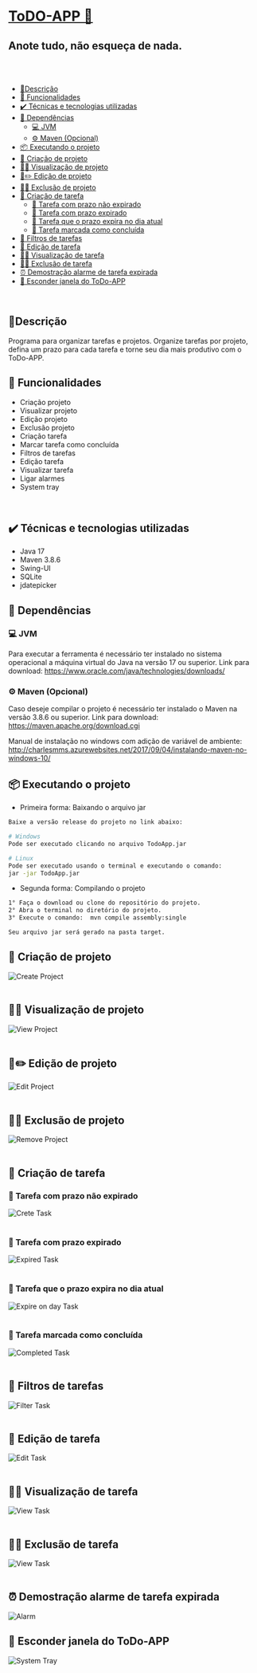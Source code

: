 #  [ToDO-APP 📝](#todo-app-)
## Anote tudo, não esqueça de nada.
<br>
<br>


  - [📃Descrição](#descrição)
  - [🔧 Funcionalidades](#-funcionalidades)
  - [✔️ Técnicas e tecnologias utilizadas](#️-técnicas-e-tecnologias-utilizadas)
  - [🧩 Dependências](#-dependências)
    - [💻 JVM](#-jvm)
    - [⚙️ Maven (Opcional)](#-⚙️-Maven-(Opcional))
  - [📦 Executando o projeto](#-executando-o-projeto)
  - [📓 Criação de projeto](#-criação-de-projeto)
  - [📓👀 Visualização de projeto](#-visualização-de-projeto)
  - [📓✏️ Edição de projeto](#️-edição-de-projeto)
  - [📓❌ Exclusão de projeto](#-exclusão-de-projeto)
  - [📜 Criação de tarefa](#-criação-de-tarefa)
    - [📄 Tarefa com prazo não expirado](#-tarefa-com-prazo-não-expirado)
    - [📄 Tarefa com prazo expirado](#-tarefa-com-prazo-expirado)
    - [📄 Tarefa que o prazo expira no dia atual](#-tarefa-que-o-prazo-expira-no-dia-atual)
    - [📄 Tarefa marcada como concluída](#-tarefa-marcada-como-concluída)
  - [📄 Filtros de tarefas](#-filtros-de-tarefas)
  - [📝 Edição de tarefa](#-edição-de-tarefa)
  - [📄👀 Visualização de tarefa](#-visualização-de-tarefa)
  - [📄❌ Exclusão de tarefa](#-exclusão-de-tarefa)
  - [⏰ Demostração alarme de tarefa expirada](#-demostração-alarme-de-tarefa-expirada)
  - [🙈 Esconder janela do ToDo-APP](#-esconder-janela-do-todo-app)
<br>

## 📃Descrição
Programa para organizar tarefas e projetos.
Organize tarefas por projeto, defina um prazo para cada tarefa e torne seu dia mais produtivo com o ToDo-APP.
<br>


## 🔧 Funcionalidades
- Criação projeto
- Visualizar projeto
- Edição projeto
- Exclusão projeto
- Criação tarefa
- Marcar tarefa como concluída
- Filtros de tarefas
- Edição tarefa
- Visualizar tarefa
- Ligar alarmes
- System tray
<br>



## ✔️ Técnicas e tecnologias utilizadas
- Java 17
- Maven 3.8.6
- Swing-UI
- SQLite
- jdatepicker

## 🧩 Dependências
### 💻 JVM
Para executar a ferramenta é necessário ter instalado no sistema operacional a máquina virtual do Java na versão 17 ou superior. Link para download: https://www.oracle.com/java/technologies/downloads/


### ⚙️ Maven (Opcional)
Caso deseje compilar o projeto é necessário ter instalado o Maven na versão 3.8.6 ou superior. Link para download: https://maven.apache.org/download.cgi

Manual de instalação no windows com adição de variável de ambiente: http://charlesmms.azurewebsites.net/2017/09/04/instalando-maven-no-windows-10/

## 📦 Executando o projeto
- Primeira forma: Baixando o arquivo jar
```bash
Baixe a versão release do projeto no link abaixo:

# Windows
Pode ser executado clicando no arquivo TodoApp.jar

# Linux
Pode ser executado usando o terminal e executando o comando:
jar -jar TodoApp.jar
```
- Segunda forma: Compilando o projeto
```bash
1° Faça o download ou clone do repositório do projeto.
2° Abra o terminal no diretório do projeto.
3° Execute o comando:  mvn compile assembly:single

Seu arquivo jar será gerado na pasta target.
```

##
## 📓 Criação de projeto
![Create Project](assets/1-%20Criação%20Projeto.gif)
<br>
<br>

## 📓👀 Visualização de projeto
![View Project](assets/2-%20Visualiza%C3%A7%C3%A3o%20Projeto.gif)
<br>
<br>

## 📓✏️ Edição de projeto
![Edit Project](assets/3-%20Edi%C3%A7%C3%A3o%20Projeto.gif)
<br>
<br>

## 📓❌ Exclusão de projeto
![Remove Project](assets/4-%20Remo%C3%A7%C3%A3o%20Projeto.gif)
<br>
<br>

## 📜 Criação de tarefa
### 📄 Tarefa com prazo não expirado
![Crete Task](assets/5-%20Nova%20Tarefa.gif)
<br>
<br>

### 📄 Tarefa com prazo expirado
![Expired Task](assets/6-%20Tarefa%20Expirada.gif)
<br>
<br>

### 📄 Tarefa que o prazo expira no dia atual
![Expire on day Task](assets/7-%20Tarefa%20que%20expira%20no%20dia%20atual.gif)
<br>
<br>

### 📄 Tarefa marcada como concluída
![Completed Task](assets/8-%20Tarefa%20Conclu%C3%ADda.gif)
<br>
<br>

## 📄 Filtros de tarefas
![Filter Task](assets/9-%20Filtros.gif)
<br>
<br>

## 📝 Edição de tarefa
![Edit Task](assets/10-%20Edição%20Tarefa.gif)
<br>
<br>

## 📄👀 Visualização de tarefa
![View Task](assets/11-%20Visualiza%C3%A7%C3%A3o%20detalhes%20tarefa.gif)
<br>
<br>

## 📄❌ Exclusão de tarefa
![View Task](assets/14-Exclus%C3%A3o%20Tarefa.gif)
<br>
<br>

## ⏰ Demostração alarme de tarefa expirada
![Alarm](assets/12-%20Alarme.gif)

## 🙈 Esconder janela do ToDo-APP
![System Tray](assets/13-%20Minimize%20to%20tray.gif)